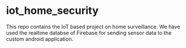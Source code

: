 # iot_home_security
This repo contains the IoT based project on home surveillance. We have used the realtime databse of Firebase for sending sensor data to the custom android application.  
